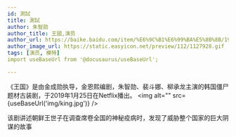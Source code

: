 ```yaml
---
id: 測試
title: 測試
author: 朱智勋
author_title: 王國,演员
author_url: https://baike.baidu.com/item/%E6%9C%B1%E6%99%BA%E5%8B%8B/199254?fr=aladdin
author_image_url: https://static.easyicon.net/preview/112/1127928.gif
tags: [演员, 模特]
import useBaseUrl from '@docusaurus/useBaseUrl';

---
```

《王国》是由金成勋执导，金恩熙编剧，朱智勋、裴斗娜、柳承龙主演的韩国僵尸题材古装剧，于2019年1月25日在Netflix播出。
<img alt="" src={useBaseUrl('img/king.jpg')} />

<!--truncate-->

该剧讲述朝鲜王世子在调查席卷全国的神秘疫病时，发现了威胁整个国家的巨大阴谋的故事
